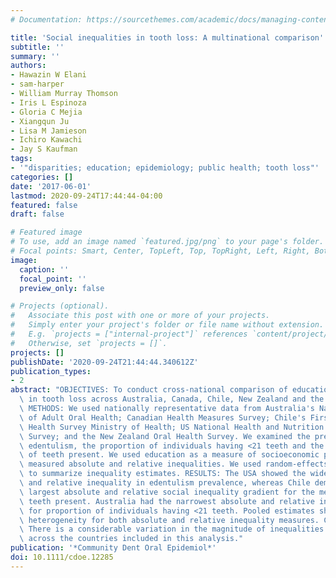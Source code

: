 ```yaml
---
# Documentation: https://sourcethemes.com/academic/docs/managing-content/

title: 'Social inequalities in tooth loss: A multinational comparison'
subtitle: ''
summary: ''
authors:
- Hawazin W Elani
- sam-harper
- William Murray Thomson
- Iris L Espinoza
- Gloria C Mejia
- Xiangqun Ju
- Lisa M Jamieson
- Ichiro Kawachi
- Jay S Kaufman
tags:
- '"disparities; education; epidemiology; public health; tooth loss"'
categories: []
date: '2017-06-01'
lastmod: 2020-09-24T17:44:44-04:00
featured: false
draft: false

# Featured image
# To use, add an image named `featured.jpg/png` to your page's folder.
# Focal points: Smart, Center, TopLeft, Top, TopRight, Left, Right, BottomLeft, Bottom, BottomRight.
image:
  caption: ''
  focal_point: ''
  preview_only: false

# Projects (optional).
#   Associate this post with one or more of your projects.
#   Simply enter your project's folder or file name without extension.
#   E.g. `projects = ["internal-project"]` references `content/project/deep-learning/index.md`.
#   Otherwise, set `projects = []`.
projects: []
publishDate: '2020-09-24T21:44:44.340612Z'
publication_types:
- 2
abstract: "OBJECTIVES: To conduct cross-national comparison of education-based inequalities\
  \ in tooth loss across Australia, Canada, Chile, New Zealand and the United States.\
  \ METHODS: We used nationally representative data from Australia's National Survey\
  \ of Adult Oral Health; Canadian Health Measures Survey; Chile's First National\
  \ Health Survey Ministry of Health; US National Health and Nutrition Examination\
  \ Survey; and the New Zealand Oral Health Survey. We examined the prevalence of\
  \ edentulism, the proportion of individuals having <21 teeth and the mean number\
  \ of teeth present. We used education as a measure of socioeconomic position and\
  \ measured absolute and relative inequalities. We used random-effects meta-analysis\
  \ to summarize inequality estimates. RESULTS: The USA showed the widest absolute\
  \ and relative inequality in edentulism prevalence, whereas Chile demonstrated the\
  \ largest absolute and relative social inequality gradient for the mean number of\
  \ teeth present. Australia had the narrowest absolute and relative inequality gap\
  \ for proportion of individuals having <21 teeth. Pooled estimates showed substantial\
  \ heterogeneity for both absolute and relative inequality measures. CONCLUSIONS:\
  \ There is a considerable variation in the magnitude of inequalities in tooth loss\
  \ across the countries included in this analysis."
publication: '*Community Dent Oral Epidemiol*'
doi: 10.1111/cdoe.12285
---
```

